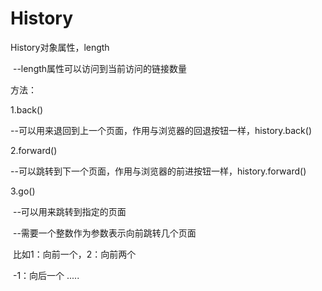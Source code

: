 # History

History对象属性，length

​						--length属性可以访问到当前访问的链接数量

方法：

1.back()

​	--可以用来退回到上一个页面，作用与浏览器的回退按钮一样，history.back()

2.forward()

​	--可以跳转到下一个页面，作用与浏览器的前进按钮一样，history.forward()

3.go()

​	--可以用来跳转到指定的页面

​	--需要一个整数作为参数表示向前跳转几个页面

​	比如1：向前一个，2：向前两个

​			-1：向后一个 .....